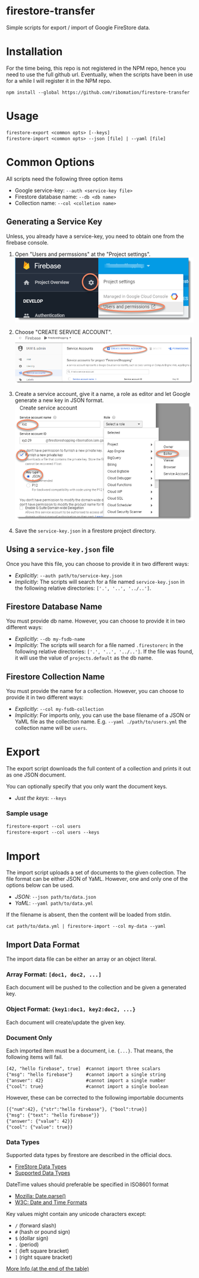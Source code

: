 firestore-transfer
==================

Simple scripts for export / import of Google FireStore data.

Installation
============
For the time being, this repo is not registered in the NPM repo,
hence you need to use the full github url.
Eventually, when the scripts have been in use for a while I will
register it in the NPM repo.

    npm install --global https://github.com/ribomation/firestore-transfer

Usage
=====

    firestore-export <common opts> [--keys]
    firestore-import <common opts> --json [file] | --yaml [file]

Common Options
==============
All scripts need the following three option items

* Google service-key: `--auth <service-key file>`
* Firestore database name: `--db <db name>`
* Collection name: `--col <colletion name>`

Generating a Service Key
------------------------
Unless, you already have a service-key, you need to obtain one from the
firebase console.

1. Open "Users and permssions" at the "Project settings".
![Step 1](img/step-1.png)

2. Choose "CREATE SERVICE ACCOUNT".
![Step 2](img/step-2.png)

3. Create a service account, give it a name, a role as editor and let Google
generate a new key in JSON format.
![Step 3](img/step-3.png)

4. Save the `service-key.json` in a firestore project directory.

Using a `service-key.json` file
-------------------------------
Once you have this file, you can choose to provide it in two different ways:

* _Explicitly_: `--auth path/to/service-key.json`
* _Implicitly_: The scripts will search for a file named `service-key.json`
in the following relative directories: `['.', '..', '../..']`.

Firestore Database Name
-----------------------
You must provide db name. However, you can choose to provide it in 
two different ways:

* _Explicitly_: `--db my-fsdb-name`
* _Implicitly_: The scripts will search for a file named `.firestorerc`
in the following relative directories: `['.', '..', '../..']`. If the file 
was found, it will use the value of `projects.default` as the db name.

Firestore Collection Name
-------------------------
You must provide the name for a collection. However, you can choose to 
provide it in two different ways:

*  _Explicitly_: `--col my-fsdb-collection`
* _Implicitly_: For imports only, you can use the base filename of a JSON
or YaML file as the collection name. 
E.g. `--yaml ./path/to/users.yml` the collection 
name will be `users`. 

Export
======
The export script downloads the full content of a collection and prints
it out as one JSON document.

You can optionally specify that you only want the document keys.

* _Just the keys_: `--keys`

### Sample usage

    firestore-export --col users
    firestore-export --col users --keys


Import
======
The import script uploads a set of documents to the given collection.
The file format can be either JSON of YaML. However, one and only one
of the options below can be used.

* _JSON_: `--json path/to/data.json`
* _YaML_: `--yaml path/to/data.yml`

If the filename is absent, then the content will be loaded from stdin.

    cat path/to/data.yml | firestore-import --col my-data --yaml

Import Data Format
------------------
The import data file can be either an array or an object literal.

### Array Format: `[doc1, doc2, ...]`
Each document will be pushed to the collection and be given a generated
key.

### Object Format: `{key1:doc1, key2:doc2, ...}`
Each document will create/update the given key.

### Document Only
Each imported item must be a document, i.e. `{...}`. That means,
the following items will fail.

    [42, "hello firebase", true]  #cannot import three scalars
    {"msg": "hello firebase"}     #cannot import a single string
    {"answer": 42}                #cannot import a single number
    {"cool": true}                #cannot import a single boolean

However, these can be corrected to the following importable documents

    [{"num":42}, {"str":"hello firebase"}, {"bool":true}]
    {"msg": {"text": "hello firebase"}}
    {"answer": {"value": 42}}
    {"cool": {"value": true}}

### Data Types
Supported data types by firestore are described in the official docs.

* [FireStore Data Types](https://firebase.google.com/docs/firestore/manage-data/add-data#data_types)
* [Supported Data Types](https://firebase.google.com/docs/firestore/manage-data/data-types)

DateTime values should preferable be specified in ISO8601 format

* [Mozilla: Date.parse()](https://developer.mozilla.org/en-US/docs/Web/JavaScript/Reference/Global_Objects/Date/parse)
* [W3C: Date and Time Formats](https://www.w3.org/TR/NOTE-datetime)

Key values might contain any unicode characters except:

* `/` (forward slash)
* `#` (hash or pound sign)
* `$` (dollar sign)
* `.` (period)
* `[` (left square bracket)
* `]` (right square bracket)

[More Info (at the end of the table)](https://firebase.google.com/docs/firestore/quotas#limits)


